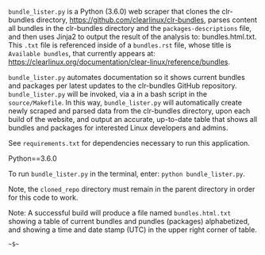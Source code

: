 `bundle_lister.py` is a Python (3.6.0) web scraper that clones the clr-bundles directory, https://github.com/clearlinux/clr-bundles, parses content all bundles in the clr-bundles directory and the `packages-descriptions` file, and then uses Jinja2 to output the result of the analysis to: bundles.html.txt. This ``.txt`` file is referenced inside of a `bundles.rst` file, whose title is `Available bundles`, that currently appears at: https://clearlinux.org/documentation/clear-linux/reference/bundles.

`bundle_lister.py` automates documentation so it shows current bundles and packages per latest updates to the clr-bundles GitHub repository.  `bundle_lister.py` will be invoked, via a in a bash script in the `source/Makefile`. In this way, `bundle_lister.py` will automatically create newly scraped and parsed data from the clr-bundles directory, upon each build of the website, and output an accurate, up-to-date table that shows all bundles and packages for interested Linux developers and admins. 

See `requirements.txt` for dependencies necessary to run this application.

Python==3.6.0

To run `bundle_lister.py` in the terminal, enter: `python bundle_lister.py`.

Note, the `cloned_repo` directory must remain in the parent directory in order for this code to work.

Note: A successful build will produce a file named `bundles.html.txt` showing a table of current bundles and pundles (packages) alphabetized, and showing a time and date stamp (UTC) in the upper right corner of table. 

`~$~`
